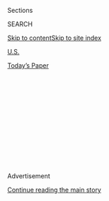 <div id="app">

<div>

<div>

<div>

<div class="NYTAppHideMasthead css-1q2w90k e1suatyy0">

<div class="section css-ui9rw0 e1suatyy2">

<div class="css-eph4ug er09x8g0">

<div class="css-6n7j50">

</div>

<span class="css-1dv1kvn">Sections</span>

<div class="css-10488qs">

<span class="css-1dv1kvn">SEARCH</span>

</div>

[Skip to content](#site-content)[Skip to site index](#site-index)

</div>

<div id="masthead-section-label" class="css-1wr3we4 eaxe0e00">

[U.S.](https://www.nytimes.com/section/us)

</div>

<div class="css-10698na e1huz5gh0">

</div>

</div>

<div id="masthead-bar-one" class="section hasLinks css-15hmgas e1csuq9d3">

<div class="css-uqyvli e1csuq9d0">

</div>

<div class="css-1uqjmks e1csuq9d1">

</div>

<div class="css-9e9ivx">

[](https://myaccount.nytimes.com/auth/login?response_type=cookie&client_id=vi)

</div>

<div class="css-1bvtpon e1csuq9d2">

[Today’s Paper](https://www.nytimes.com/section/todayspaper)

</div>

</div>

</div>

</div>

<div data-aria-hidden="false">

<div id="site-content" role="main">

<div>

<div class="css-1aor85t" style="opacity:0.000000001;z-index:-1;visibility:hidden">

<div class="css-1hqnpie">

<div class="css-epjblv">

<span class="css-17xtcya">[U.S.](/section/us)</span><span class="css-x15j1o">|</span><span class="css-fwqvlz">THE
2002 CAMPAIGN: BALLOT OVERHAUL; CONGRESS PASSES BILL TO CLEAN UP
ELECTION SYSTEM</span>

</div>

<div class="css-k008qs">

<div class="css-1iwv8en">

<span class="css-18z7m18"></span>

<div>

</div>

</div>

<span class="css-1n6z4y"></span>

<div class="css-1705lsu">

<div class="css-4xjgmj">

<div class="css-4skfbu" role="toolbar" data-aria-label="Social Media Share buttons, Save button, and Comments Panel with current comment count" data-testid="share-tools">

  - 
  - 
  - 
  - 
    
    <div class="css-6n7j50">
    
    </div>

  - 

</div>

</div>

</div>

</div>

</div>

</div>

<div id="NYT_TOP_BANNER_REGION" class="css-13pd83m">

</div>

<div id="top-wrapper" class="css-1sy8kpn">

<div id="top-slug" class="css-l9onyx">

Advertisement

</div>

[Continue reading the main story](#after-top)

<div class="ad top-wrapper" style="text-align:center;height:100%;display:block;min-height:250px">

<div id="top" class="place-ad" data-position="top" data-size-key="top">

</div>

</div>

<div id="after-top">

</div>

</div>

<div id="sponsor-wrapper" class="css-1hyfx7x">

<div id="sponsor-slug" class="css-19vbshk">

Supported by

</div>

[Continue reading the main story](#after-sponsor)

<div id="sponsor" class="ad sponsor-wrapper" style="text-align:center;height:100%;display:block">

</div>

<div id="after-sponsor">

</div>

</div>

THE 2002 CAMPAIGN: BALLOT OVERHAUL

<div class="css-1vkm6nb ehdk2mb0">

# THE 2002 CAMPAIGN: BALLOT OVERHAUL; CONGRESS PASSES BILL TO CLEAN UP ELECTION SYSTEM

</div>

<div class="css-xt80pu e12qa4dv0">

<div class="css-18e8msd">

<div class="css-vp77d3 epjyd6m0">

<div class="css-1baulvz">

By [<span class="css-1baulvz last-byline" itemprop="name">Robert
Pear</span>](https://www.nytimes.com/by/robert-pear)

</div>

</div>

  - Oct. 17, 2002

  - 
    
    <div class="css-4xjgmj">
    
    <div class="css-d8bdto" role="toolbar" data-aria-label="Social Media Share buttons, Save button, and Comments Panel with current comment count" data-testid="share-tools">
    
      - 
      - 
      - 
      - 
        
        <div class="css-6n7j50">
        
        </div>
    
      - 
    
    </div>
    
    </div>

</div>

</div>

<div class="section meteredContent css-1r7ky0e" name="articleBody" itemprop="articleBody">

<div class="css-j3uhc5">

<div class="css-1ve50l5">

<div class="css-tgs79b">

<div>

<div class="css-udpjq9">

See the article in its original context from  
October 17, 2002, <span>Section A,</span> Page
1<span class="css-iry6ay"></span>[Buy
Reprints](https://store.nytimes.com/collections/new-york-times-page-reprints?utm_source=nytimes&utm_medium=article-page&utm_campaign=reprints)

</div>

<div class="css-1nq039c">

[View on
timesmachine](http://timesmachine.nytimes.com/timesmachine/2002/10/17/427322.html)

</div>

<div class="css-1gus26i">

TimesMachine is an exclusive benefit for home delivery and digital
subscribers.

</div>

</div>

</div>

</div>

</div>

<div class="css-1fanzo5 StoryBodyCompanionColumn">

<div class="css-53u6y8">

Congress gave final approval today to a bill to clean up the nation's
election procedures, nearly two years after a breakdown in Florida
balloting muddled the results of the 2000 presidential election.

The bill calls for a major expansion of the federal role in regulating
how voters are registered and elections conducted. States would retain
the primary responsibility, but Congress is setting minimum standards
and will provide money to help the states comply.

Today's Senate vote, 92 to 2, clears the bill for President Bush, who
said he would sign it. The House approved the measure last week, 357 to
48.

The bill authorizes $3.9 billion of federal aid in the next three years,
but it is unclear how much will actually be provided. Congressional
leaders said they hoped to provide the full amount, but there is no
guarantee. Spending bills are caught in a logjam as Congress struggles
to finish its work for the year.

</div>

</div>

<div class="css-1fanzo5 StoryBodyCompanionColumn">

<div class="css-53u6y8">

States can use the federal money to upgrade their election systems in
many ways: to replace punch-card and lever voting machines, to train
poll workers, to establish accurate statewide lists of registered voters
and to make polling places more accessible to people with disabilities.

State officials warned that the bill's promise would go unfulfilled
without an infusion of federal money. Pending appropriations bills do
not provide enough, the National Conference of State Legislatures said.

The election bill was born of a bipartisan determination to avoid
another debacle like the one in Florida, which put the outcome of the
presidential election in doubt for more than a month and left painful
memories of butterfly ballots and hanging chads.

Senator Christopher J. Dodd, the Connecticut Democrat who is the bill's
chief Senate sponsor, described it as ''the first civil rights act of
the 21st century.'' In a joint statement, former Presidents Jimmy Carter
and Gerald R. Ford said the bill promised ''the most meaningful
improvements in voting safeguards since the civil rights laws of the
1960's.''

Representative Bob Ney, Republican of Ohio, the chief sponsor of the
House bill, said that many states had problems like those in Florida:
old and unreliable voting equipment, inadequate training and education
of voters and poll workers, duplicate registrations for some people,
improper purges of others from voting records.

</div>

</div>

<div class="css-1fanzo5 StoryBodyCompanionColumn">

<div class="css-53u6y8">

The senators from New York, Charles E. Schumer and Hillary Rodham
Clinton, both Democrats, cast the only no votes today. They said they
feared that some provisions of the bill, including new identification
requirements, would raise hurdles to registration and voting by poor
people and members of minority groups, especially Hispanics.

''On balance,'' Mr. Schumer said, ''I thought this was a bad bill for
New York, although probably a good bill for the country.'' But with
growing budget deficits and the possibility of a war with Iraq, he said,
''it is highly unlikely'' that Congress will provide all the money
authorized.

Mrs. Clinton said the identification requirements in the bill would
probably ''repress voter participation'' by recently naturalized
American citizens, homeless people and millions of New Yorkers who have
no driver's license.

Civil rights groups were divided. The Congressional Black Caucus and the
National Association for the Advancement of Colored People supported the
legislation. But major Latino groups and the American Civil Liberties
Union strenuously opposed it. Among Hispanic members of the House, six
voted against the final bill and seven voted for it, but expressed
reservations.

Republicans enthusiastically supported the legislation, especially after
the Senate added provisions to crack down on vote fraud. Republicans
said that such fraud, though widespread, had often been overlooked or
minimized.

''This legislation recognizes that illegal votes dilute the value of
legally cast votes,'' said Senator Christopher S. Bond, Republican of
Missouri. ''If your vote is canceled by the vote of a dog or a dead
person, it's as if you did not have a right to vote.''

In Florida in 2000, many people were turned away from the polls. The
bill that was passed today, the Help America Vote Act, says that a
person not listed on the registration rolls must be allowed to cast a
provisional ballot. The ballot would be counted if state or local
officials could confirm that the person was eligible to vote under state
law.

</div>

</div>

<div class="css-1fanzo5 StoryBodyCompanionColumn">

<div class="css-53u6y8">

In addition, the bill says, voters must be allowed to check their
ballots and correct any errors before the ballots are cast. Lawmakers
said this would reduce the number of ballots thrown out because a voter
erroneously marked or punched the ballot for more than one candidate.

Under the bill, new voters who registered by mail would have to provide
proof of identity at some point in the process, when they register or
when they vote, in person or by mail. Voters could present a photo
identification card, a utility bill, a bank statement, a paycheck or a
government document showing name and address.

Anyone who registers to vote would have to provide the state with a
driver's license number or, if the person does not have a license, the
last four digits of his or her Social Security number. Election
officials must verify the information with state motor vehicle agencies
or the Social Security Administration.

An application for voter registration ''may not be accepted or processed
by a state'' if a person with a driver's license fails to write the
license number on the application form, the bill says.

Another provision says that all state mail-in registration forms must
include the question, ''Are you a citizen of the United States of
America?'' with boxes to answer yes or no. Only citizens are eligible to
vote in federal elections.

The bill would create a federal agency, the Election Assistance
Commission, to test voting equipment and to serve as a clearinghouse for
information on election technology. The agency would provide ''voluntary
guidance'' to states but could not issue rules with the force of law.

In Florida two years ago, counties had different standards for deciding
whether to count punch-card ballots with so-called hanging chads. The
bill passed today says that each state must ''adopt uniform and
nondiscriminatory standards that define what constitutes a vote and what
will be counted as a vote.''

Representative Eddie Bernice Johnson, the Texas Democrat who is
chairwoman of the black caucus, said, ''This bill goes a long way toward
correcting the disenfranchisement that we witnessed in 2000.''

</div>

</div>

</div>

<div>

</div>

<div>

</div>

<div>

</div>

<div>

<div id="bottom-wrapper" class="css-1ede5it">

<div id="bottom-slug" class="css-l9onyx">

Advertisement

</div>

[Continue reading the main story](#after-bottom)

<div id="bottom" class="ad bottom-wrapper" style="text-align:center;height:100%;display:block;min-height:90px">

</div>

<div id="after-bottom">

</div>

</div>

</div>

</div>

</div>

## Site Index

<div>

</div>

## Site Information Navigation

  - [© <span>2020</span> <span>The New York Times
    Company</span>](https://help.nytimes.com/hc/en-us/articles/115014792127-Copyright-notice)

<!-- end list -->

  - [NYTCo](https://www.nytco.com/)
  - [Contact
    Us](https://help.nytimes.com/hc/en-us/articles/115015385887-Contact-Us)
  - [Work with us](https://www.nytco.com/careers/)
  - [Advertise](https://nytmediakit.com/)
  - [T Brand Studio](http://www.tbrandstudio.com/)
  - [Your Ad
    Choices](https://www.nytimes.com/privacy/cookie-policy#how-do-i-manage-trackers)
  - [Privacy](https://www.nytimes.com/privacy)
  - [Terms of
    Service](https://help.nytimes.com/hc/en-us/articles/115014893428-Terms-of-service)
  - [Terms of
    Sale](https://help.nytimes.com/hc/en-us/articles/115014893968-Terms-of-sale)
  - [Site Map](https://spiderbites.nytimes.com)
  - [Help](https://help.nytimes.com/hc/en-us)
  - [Subscriptions](https://www.nytimes.com/subscription?campaignId=37WXW)

</div>

</div>

</div>

</div>
